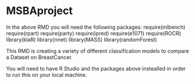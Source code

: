 # MSBAproject
In the above RMD you will need the following packages: 
require(mlbench)
require(rpart)
require(party)
require(ipred)
require(e1071)
require(ROCR)
library(klaR)
library(nnet)
library(MASS)
library(randomForest)

This RMD is creating a variety of different classification models to compare a Dataset on BreastCancer. 

You will need to have R Studio and the packages above instealled in order to run this on your local machine.
